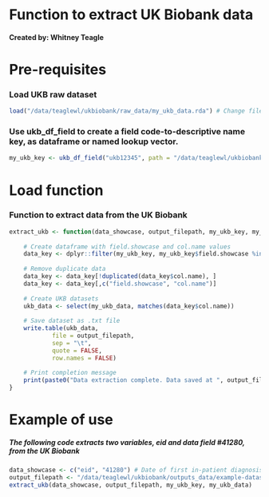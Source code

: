 # Function to extract UK Biobank data

#### Created by: Whitney Teagle 

# Pre-requisites

### Load UKB raw dataset
```R
load("/data/teaglewl/ukbiobank/raw_data/my_ukb_data.rda") # Change filepath as needed
```

### Use ukb_df_field to create a field code-to-descriptive name key, as dataframe or named lookup vector.
```R
my_ukb_key <- ukb_df_field("ukb12345", path = "/data/teaglewl/ukbiobank/raw_data") # Change filepath and dataset number as needed
```

# Load function

### Function to extract data from the UK Biobank
```R
extract_ukb <- function(data_showcase, output_filepath, my_ukb_key, my_ukb_data) {
    
    # Create dataframe with field.showcase and col.name values
    data_key <- dplyr::filter(my_ukb_key, my_ukb_key$field.showcase %in% data_showcase)
    
    # Remove duplicate data
    data_key <- data_key[!duplicated(data_key$col.name), ]
    data_key <- data_key[,c("field.showcase", "col.name")]
    
    # Create UKB datasets
    ukb_data <- select(my_ukb_data, matches(data_key$col.name))
    
    # Save dataset as .txt file
    write.table(ukb_data, 
            file = output_filepath, 
            sep = "\t", 
            quote = FALSE, 
            row.names = FALSE)
    
    # Print completion message
    print(paste0("Data extraction complete. Data saved at ", output_filepath))
}
```
# Example of use
##### The following code extracts two variables, eid and data field #41280, from the UK Biobank

```R
data_showcase <- c("eid", "41280") # Date of first in-patient diagnosis - ICD10. Field 41280 is the date of first diagnosis of Field 41270
output_filepath <- "/data/teaglewl/ukbiobank/outputs_data/example-dataset.txt"
extract_ukb(data_showcase, output_filepath, my_ukb_key, my_ukb_data)
```
